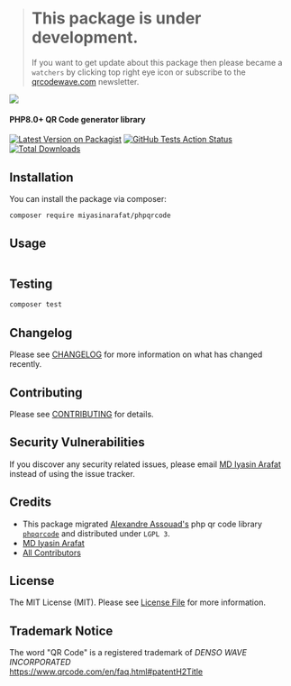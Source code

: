 > # This package is under development.
> If you want to get update about this package then please became a `watchers` by clicking top right eye icon or subscribe to the [qrcodewave.com](https://qrcodewave.com) newsletter.

[<img src="https://user-images.githubusercontent.com/16781160/163576166-6370186d-4dbe-4726-b988-bc8619c9989b.svg" />](https://qrcodewave.com)
#### PHP8.0+ QR Code generator library

[![Latest Version on Packagist](https://img.shields.io/packagist/v/miyasinarafat/phpqrcode.svg?style=flat-square)](https://packagist.org/packages/miyasinarafat/phpqrcode)
[![GitHub Tests Action Status](https://img.shields.io/github/workflow/status/iarafat/phpqrcode/run-tests?label=tests)](https://github.com/miyasinarafat/phpqrcode/actions?query=workflow%3ATests+branch%3Amaster)
[![Total Downloads](https://img.shields.io/packagist/dt/miyasinarafat/phpqrcode.svg?style=flat-square)](https://packagist.org/packages/miyasinarafat/phpqrcode)

## Installation

You can install the package via composer:

```bash
composer require miyasinarafat/phpqrcode
```

## Usage

```php

```

## Testing

```bash
composer test
```

## Changelog

Please see [CHANGELOG](CHANGELOG.md) for more information on what has changed recently.

## Contributing

Please see [CONTRIBUTING](.github/CONTRIBUTING.md) for details.

## Security Vulnerabilities
If you discover any security related issues, please email [MD Iyasin Arafat](mailto:miyasinarafat@gmail.com?subject=[GitHub]%20PHPQRCODE%20Security%20Vulnerabilities) instead of using the issue tracker.

## Credits
- This package migrated [Alexandre Assouad's](https://github.com/t0k4rt) php qr code library [`phpqrcode`](https://github.com/t0k4rt/phpqrcode) and distributed under `LGPL 3`.
- [MD Iyasin Arafat](https://github.com/iarafat)
- [All Contributors](../../contributors)

## License

The MIT License (MIT). Please see [License File](LICENSE.md) for more information.


## Trademark Notice

The word "QR Code" is a registered trademark of *DENSO WAVE INCORPORATED*<br>
https://www.qrcode.com/en/faq.html#patentH2Title

